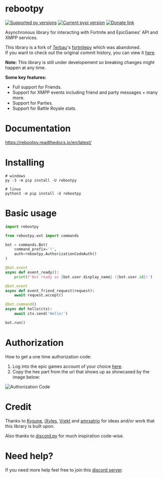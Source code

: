  # rebootpy

[![Supported py versions](https://img.shields.io/pypi/pyversions/rebootpy.svg)](https://pypi.org/project/rebootpy/)
[![Current pypi version](https://img.shields.io/pypi/v/rebootpy.svg)](https://pypi.org/project/rebootpy/)
[![Donate link](https://img.shields.io/badge/paypal-donate-blue.svg)](https://www.paypal.me/terbau)

Asynchronous library for interacting with Fortnite and EpicGames' API and XMPP services.

This library is a fork of [Terbau](https://github.com/Terbau/)'s [fortnitepy](https://github.com/Terbau/fortnitepy) which was abandoned.<br>
If you want to check out the original commit history, you can view it [here](https://github.com/Terbau/fortnitepy/commits/master/).

**Note:** This library is still under developement so breaking changes might happen at any time.

**Some key features:**
- Full support for Friends.
- Support for XMPP events including friend and party messages + many more.
- Support for Parties.
- Support for Battle Royale stats.

# Documentation
https://rebootpy.readthedocs.io/en/latest/

# Installing
```
# windows
py -3 -m pip install -U rebootpy

# linux
python3 -m pip install -U rebootpy
```

# Basic usage
```py
import rebootpy

from rebootpy.ext import commands

bot = commands.Bot(
    command_prefix='!',
    auth=rebootpy.AuthorizationCodeAuth()
)

@bot.event
async def event_ready():
    print(f'Bot ready as {bot.user.display_name} ({bot.user.id})')

@bot.event
async def event_friend_request(request):
    await request.accept()

@bot.command()
async def hello(ctx):
    await ctx.send('Hello!')

bot.run()
```

# Authorization
How to get a one time authorization code:
1. Log into the epic games account of your choice [here](https://www.epicgames.com/id/login?redirectUrl=https%3A%2F%2Fwww.epicgames.com%2Fid%2Fapi%2Fredirect%3FclientId%3D3446cd72694c4a4485d81b77adbb2141%26responseType%3Dcode).
2. Copy the hex part from the url that shows up as showcased by the image below:

![Authorization Code](https://raw.githubusercontent.com/xMistt/rebootpy/main/docs/resources/images/authorization_code.png)

# Credit
Thanks to [Kysune](https://github.com/SzymonLisowiec), [iXyles](https://github.com/iXyles), [Vrekt](https://github.com/Vrekt) and [amrsatrio](https://github.com/Amrsatrio) for ideas and/or work that this library is built upon.

Also thanks to [discord.py](https://github.com/Rapptz/discord.py) for much inspiration code-wise.

# Need help?
If you need more help feel free to join this [discord server](https://discord.gg/rnk869s).
